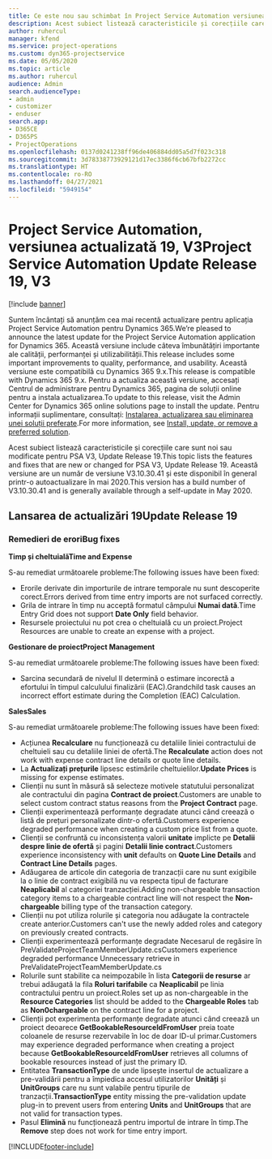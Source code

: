 ```yaml
---
title: Ce este nou sau schimbat în Project Service Automation versiunea actualizată 19, V3
description: Acest subiect listează caracteristicile și corecțiile care sunt disponibile în Project Service Automation V3, versiunea actualizată 19, V3.
author: ruhercul
manager: kfend
ms.service: project-operations
ms.custom: dyn365-projectservice
ms.date: 05/05/2020
ms.topic: article
ms.author: ruhercul
audience: Admin
search.audienceType:
- admin
- customizer
- enduser
search.app:
- D365CE
- D365PS
- ProjectOperations
ms.openlocfilehash: 0137d0241238ff96de406884dd05a5d7f023c318
ms.sourcegitcommit: 3d78338773929121d17ec3386f6cb67bfb2272cc
ms.translationtype: HT
ms.contentlocale: ro-RO
ms.lasthandoff: 04/27/2021
ms.locfileid: "5949154"
---
```

# <a name="project-service-automation-update-release-19-v3"></a><span data-ttu-id="09dca-103">Project Service Automation, versiunea actualizată 19, V3</span><span class="sxs-lookup"><span data-stu-id="09dca-103">Project Service Automation Update Release 19, V3</span></span>

[!include [banner](../includes/psa-now-project-operations.md)]

<span data-ttu-id="09dca-104">Suntem încântați să anunțăm cea mai recentă actualizare pentru aplicația Project Service Automation pentru Dynamics 365.</span><span class="sxs-lookup"><span data-stu-id="09dca-104">We’re pleased to announce the latest update for the Project Service Automation application for Dynamics 365.</span></span> <span data-ttu-id="09dca-105">Această versiune include câteva îmbunătățiri importante ale calității, performanței și utilizabilității.</span><span class="sxs-lookup"><span data-stu-id="09dca-105">This release includes some important improvements to quality, performance, and usability.</span></span> <span data-ttu-id="09dca-106">Această versiune este compatibilă cu Dynamics 365 9.x.</span><span class="sxs-lookup"><span data-stu-id="09dca-106">This release is compatible with Dynamics 365 9.x.</span></span> <span data-ttu-id="09dca-107">Pentru a actualiza această versiune, accesați Centrul de administrare pentru Dynamics 365, pagina de soluții online pentru a instala actualizarea.</span><span class="sxs-lookup"><span data-stu-id="09dca-107">To update to this release, visit the Admin Center for Dynamics 365 online solutions page to install the update.</span></span> <span data-ttu-id="09dca-108">Pentru informații suplimentare, consultați: [Instalarea, actualizarea sau eliminarea unei soluții preferate](/power-platform/admin/install-remove-preferred-solution).</span><span class="sxs-lookup"><span data-stu-id="09dca-108">For more information, see [Install, update, or remove a preferred solution](/power-platform/admin/install-remove-preferred-solution).</span></span>

<span data-ttu-id="09dca-109">Acest subiect listează caracteristicile și corecțiile care sunt noi sau modificate pentru PSA V3, Update Release 19.</span><span class="sxs-lookup"><span data-stu-id="09dca-109">This topic lists the features and fixes that are new or changed for PSA V3, Update Release 19.</span></span> <span data-ttu-id="09dca-110">Această versiune are un număr de versiune V3.10.30.41 și este disponibil în general printr-o autoactualizare în mai 2020.</span><span class="sxs-lookup"><span data-stu-id="09dca-110">This version has a build number of V3.10.30.41 and is generally available through a self-update in May 2020.</span></span>

## <a name="update-release-19"></a><span data-ttu-id="09dca-111">Lansarea de actualizări 19</span><span class="sxs-lookup"><span data-stu-id="09dca-111">Update Release 19</span></span>

### <a name="bug-fixes"></a><span data-ttu-id="09dca-112">Remedieri de erori</span><span class="sxs-lookup"><span data-stu-id="09dca-112">Bug fixes</span></span>

<span data-ttu-id="09dca-113">**Timp și cheltuială**</span><span class="sxs-lookup"><span data-stu-id="09dca-113">**Time and Expense**</span></span>

<span data-ttu-id="09dca-114">S-au remediat următoarele probleme:</span><span class="sxs-lookup"><span data-stu-id="09dca-114">The following issues have been fixed:</span></span> 

- <span data-ttu-id="09dca-115">Erorile derivate din importurile de intrare temporale nu sunt descoperite corect.</span><span class="sxs-lookup"><span data-stu-id="09dca-115">Errors derived from time entry imports are not surfaced correctly.</span></span>
- <span data-ttu-id="09dca-116">Grila de intrare în timp nu acceptă formatul câmpului **Numai dată**.</span><span class="sxs-lookup"><span data-stu-id="09dca-116">Time Entry Grid does not support **Date Only** field behavior.</span></span>
- <span data-ttu-id="09dca-117">Resursele proiectului nu pot crea o cheltuială cu un proiect.</span><span class="sxs-lookup"><span data-stu-id="09dca-117">Project Resources are unable to create an expense with a project.</span></span>

<span data-ttu-id="09dca-118">**Gestionare de proiect**</span><span class="sxs-lookup"><span data-stu-id="09dca-118">**Project Management**</span></span>

<span data-ttu-id="09dca-119">S-au remediat următoarele probleme:</span><span class="sxs-lookup"><span data-stu-id="09dca-119">The following issues have been fixed:</span></span> 

-  <span data-ttu-id="09dca-120">Sarcina secundară de nivelul II determină o estimare incorectă a efortului în timpul calculului finalizării (EAC).</span><span class="sxs-lookup"><span data-stu-id="09dca-120">Grandchild task causes an incorrect effort estimate during the Completion (EAC) Calculation.</span></span>

<span data-ttu-id="09dca-121">**Sales**</span><span class="sxs-lookup"><span data-stu-id="09dca-121">**Sales**</span></span>

<span data-ttu-id="09dca-122">S-au remediat următoarele probleme:</span><span class="sxs-lookup"><span data-stu-id="09dca-122">The following issues have been fixed:</span></span> 

- <span data-ttu-id="09dca-123">Acțiunea **Recalculare** nu funcționează cu detaliile liniei contractului de cheltuieli sau cu detaliile liniei de ofertă.</span><span class="sxs-lookup"><span data-stu-id="09dca-123">The **Recalculate** action does not work with expense contract line details or quote line details.</span></span>
- <span data-ttu-id="09dca-124">La **Actualizați prețurile** lipsesc estimările cheltuielilor.</span><span class="sxs-lookup"><span data-stu-id="09dca-124">**Update Prices** is missing for expense estimates.</span></span>
-  <span data-ttu-id="09dca-125">Clienții nu sunt în măsură să selecteze motivele statutului personalizat ale contractului din pagina **Contract de proiect**.</span><span class="sxs-lookup"><span data-stu-id="09dca-125">Customers are unable to select custom contract status reasons from the **Project Contract** page.</span></span>
- <span data-ttu-id="09dca-126">Clienții experimentează performanțe degradate atunci când creează o listă de prețuri personalizate dintr-o ofertă.</span><span class="sxs-lookup"><span data-stu-id="09dca-126">Customers experience degraded performance when creating a custom price list from a quote.</span></span>
- <span data-ttu-id="09dca-127">Clienții se confruntă cu inconsistența valorii **unitate** implicte pe **Detalii despre linie de ofertă** și pagini **Detalii linie contract**.</span><span class="sxs-lookup"><span data-stu-id="09dca-127">Customers experience inconsistency with **unit** defaults on **Quote Line Details** and **Contract Line Details** pages.</span></span>
- <span data-ttu-id="09dca-128">Adăugarea de articole din categoria de tranzacții care nu sunt exigibile la o linie de contract exigibilă nu va respecta tipul de facturare **Neaplicabil** al categoriei tranzacției.</span><span class="sxs-lookup"><span data-stu-id="09dca-128">Adding non-chargeable transaction category items to a chargeable contract line will not respect the **Non-chargeable** billing type of the transaction category.</span></span>
- <span data-ttu-id="09dca-129">Clienții nu pot utiliza rolurile și categoria nou adăugate la contractele create anterior.</span><span class="sxs-lookup"><span data-stu-id="09dca-129">Customers can't use the newly added roles and category on previously created contracts.</span></span>
- <span data-ttu-id="09dca-130">Clienții experimentează performanțe degradate Necesarul de regăsire în PreValidateProjectTeamMemberUpdate.cs</span><span class="sxs-lookup"><span data-stu-id="09dca-130">Customers experience degraded performance Unnecessary retrieve in PreValidateProjectTeamMemberUpdate.cs</span></span>
- <span data-ttu-id="09dca-131">Rolurile sunt stabilite ca neimpozabile în lista **Categorii de resurse** ar trebui adăugată la fila **Roluri tarifabile** ca **Neaplicabil** pe linia contractului pentru un proiect.</span><span class="sxs-lookup"><span data-stu-id="09dca-131">Roles set up as non-chargeable in the **Resource Categories** list should be added to the **Chargeable Roles** tab as **Non0chargeable** on the contract line for a project.</span></span>
- <span data-ttu-id="09dca-132">Clienții pot experimenta performanțe degradate atunci când creează un proiect deoarece **GetBookableResourceIdFromUser** preia toate coloanele de resurse rezervabile în loc de doar ID-ul primar.</span><span class="sxs-lookup"><span data-stu-id="09dca-132">Customers may experience degraded performance when creating a project because **GetBookableResourceIdFromUser** retrieves all columns of bookable resources instead of just the primary ID.</span></span>
- <span data-ttu-id="09dca-133">Entitatea **TransactionType** de unde lipsește insertul de actualizare a pre-validării pentru a împiedica accesul utilizatorilor **Unități** și **UnitGroups** care nu sunt valabile pentru tipurile de tranzacții.</span><span class="sxs-lookup"><span data-stu-id="09dca-133">**TransactionType** entity missing the pre-validation update plug-in to prevent users from entering **Units** and **UnitGroups** that are not valid for transaction types.</span></span>
- <span data-ttu-id="09dca-134">Pasul **Elimină** nu funcționează pentru importul de intrare în timp.</span><span class="sxs-lookup"><span data-stu-id="09dca-134">The **Remove** step does not work for time entry import.</span></span>


[!INCLUDE[footer-include](../includes/footer-banner.md)]